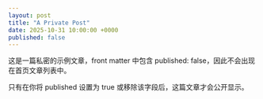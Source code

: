 ```yaml
---
layout: post
title: "A Private Post"
date: 2025-10-31 10:00:00 +0000
published: false
---
```


这是一篇私密的示例文章，front matter 中包含 published: false，因此不会出现在首页文章列表中。

只有在你将 published 设置为 true 或移除该字段后，这篇文章才会公开显示。

